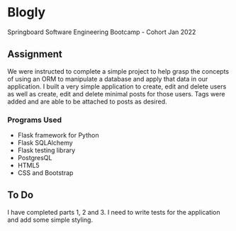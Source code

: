 # Blogly
Springboard Software Engineering Bootcamp - Cohort Jan 2022

## Assignment
We were instructed to complete a simple project to help grasp the concepts of using an ORM to manipulate a database and apply that data in our application.
I built a very simple application to create, edit and delete users as well as create, edit and delete minimal posts for those users. Tags were added and are able to be attached to posts as desired.

### Programs Used
- Flask framework for Python
- Flask SQLAlchemy
- Flask testing library
- PostgresQL
- HTML5
- CSS and Bootstrap

## To Do
I have completed parts 1, 2 and 3. I need to write tests for the application and add some simple styling.
